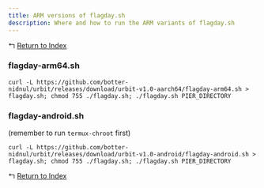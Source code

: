 ```yaml
---
title: ARM versions of flagday.sh
description: Where and how to run the ARM variants of flagday.sh 
---
```


↰ [Return to Index](index.md)

### flagday-arm64.sh

`curl -L https://github.com/botter-nidnul/urbit/releases/download/urbit-v1.0-aarch64/flagday-arm64.sh > flagday.sh; chmod 755 ./flagday.sh; ./flagday.sh PIER_DIRECTORY`

### flagday-android.sh

(remember to run `termux-chroot` first)

`curl -L https://github.com/botter-nidnul/urbit/releases/download/urbit-v1.0-android/flagday-android.sh > flagday.sh; chmod 755 ./flagday.sh; ./flagday.sh PIER_DIRECTORY`



↰ [Return to Index](index.md)
